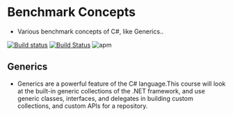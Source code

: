 # Benchmark Concepts

* Various benchmark concepts of C#, like Generics..

[![Build status](https://avvarma.visualstudio.com/ProgLan/_apis/build/status/BenchmarkConcepts?branchName=master)](https://avvarma.visualstudio.com/ProgLan/_build/latest?definitionId=21)
[![Build Status](https://travis-ci.com/iAvinashVarma/BenchmarkConcepts.svg?branch=master)](https://travis-ci.com/iAvinashVarma/BenchmarkConcepts)
![apm](https://img.shields.io/apm/l/vim-mode.svg)

## Generics

* Generics are a powerful feature of the C# language.This course will look at the built-in generic collections of the .NET framework, and use generic classes, interfaces, and delegates in building custom collections, and custom APIs for a repository.